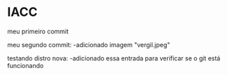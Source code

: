 # IACC


meu primeiro commit

meu segundo commit:
    -adicionado imagem "vergil.jpeg"
    
testando distro nova:
    -adicionado essa entrada para verificar se o git está funcionando
